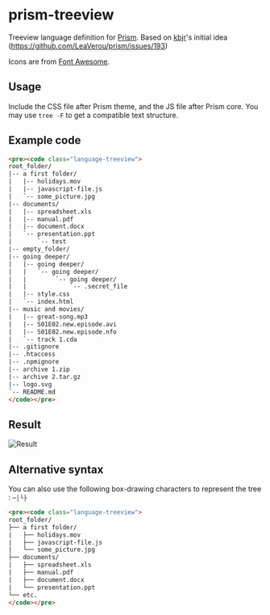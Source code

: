 prism-treeview
==============

Treeview language definition for [Prism](https://github.com/LeaVerou/prism). Based on [kbjr](https://github.com/kbjr)'s initial idea (https://github.com/LeaVerou/prism/issues/193)

Icons are from [Font Awesome](http://fortawesome.github.io/Font-Awesome/).

## Usage

Include the CSS file after Prism theme, and the JS file after Prism core.
You may use `tree -F` to get a compatible text structure.

## Example code

```html
<pre><code class="language-treeview">
root_folder/
|-- a first folder/
|   |-- holidays.mov
|   |-- javascript-file.js
|   `-- some_picture.jpg
|-- documents/
|   |-- spreadsheet.xls
|   |-- manual.pdf
|   |-- document.docx
|   `-- presentation.ppt
|       `-- test    
|-- empty_folder/
|-- going deeper/
|   |-- going deeper/
|   |   `-- going deeper/
|   |        `-- going deeper/
|   |            `-- .secret_file
|   |-- style.css
|   `-- index.html
|-- music and movies/
|   |-- great-song.mp3
|   |-- S01E02.new.episode.avi
|   |-- S01E02.new.episode.nfo
|   `-- track 1.cda
|-- .gitignore
|-- .htaccess
|-- .npmignore
|-- archive 1.zip
|-- archive 2.tar.gz
|-- logo.svg
`-- README.md
</code></pre>
```

## Result
![Result](http://puu.sh/dvYNb/95139e70c2.png)

## Alternative syntax

You can also use the following box-drawing characters to represent the tree : `─│└├`

```html
<pre><code class="language-treeview">
root_folder/
├── a first folder/
|   ├── holidays.mov
|   ├── javascript-file.js
|   └── some_picture.jpg
├── documents/
|   ├── spreadsheet.xls
|   ├── manual.pdf
|   ├── document.docx
|   └── presentation.ppt
└── etc.
</code></pre>
